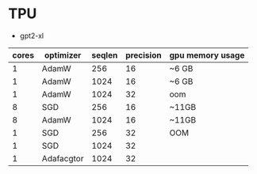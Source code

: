 # TPU

-   gpt2-xl

| cores | optimizer  | seqlen | precision | gpu memory usage |
| ----- | ---------- | ------ | --------- | ---------------- |
| 1     | AdamW      | 256    | 16        | ~6 GB            |
| 1     | AdamW      | 1024   | 16        | ~6 GB            |
| 1     | AdamW      | 1024   | 32        | oom              |
| 8     | SGD        | 256    | 16        | ~11GB            |
| 8     | AdamW      | 1024   | 16        | ~11GB            |
| 1     | SGD        | 256    | 32        | OOM              |
| 1     | SGD        | 1024   | 32        |                  |
| 1     | Adafacgtor | 1024   | 32        |                  |

